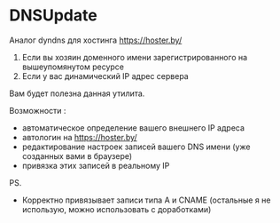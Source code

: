 # DNSUpdate

Аналог dyndns для хостинга https://hoster.by/

1) Если вы хозяин доменного имени зарегистрированного на вышеупомянутом ресурсе 
2) Если у вас динамический IP адрес сервера

Вам будет полезна данная утилита.

Возможности :

- автоматическое определение вашего внешнего IP адреса
- автологин на https://hoster.by/ 
- редактирование настроек записей вашего DNS имени (уже созданных вами в браузере)
- привязка этих записей в реальному IP 

PS. 
 - Корректно привязывает записи типа A и CNAME (остальные я не использую, можно использовать с доработками)
